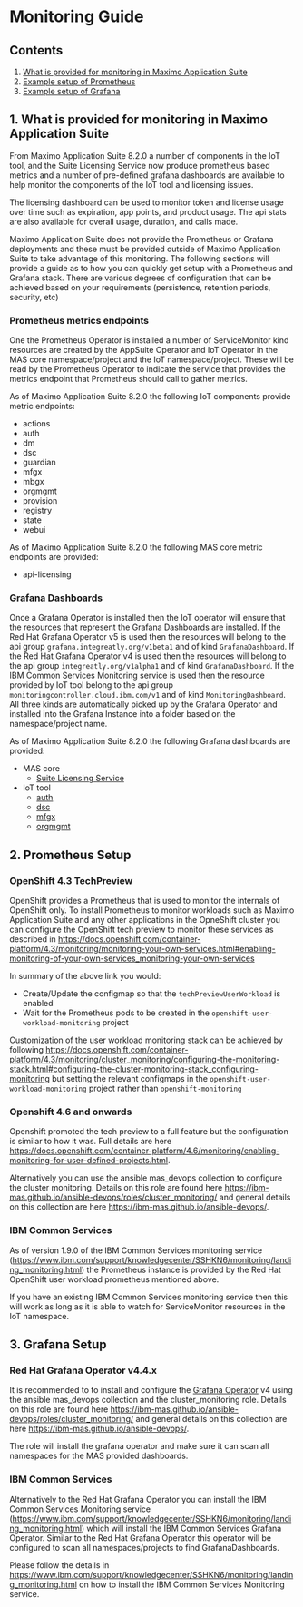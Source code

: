 # Monitoring Guide

## Contents
1. [What is provided for monitoring in Maximo Application Suite](#1-what-is-provided-for-monitoring-in-maximo-application-suite)
2. [Example setup of Prometheus](#2-prometheus-setup)
3. [Example setup of Grafana](#3-grafana-setup)

## 1. What is provided for monitoring in Maximo Application Suite

From Maximo Application Suite 8.2.0 a number of components in the IoT tool, and the Suite Licensing Service now produce prometheus based metrics and a number of pre-defined grafana dashboards are available to help monitor the components of the IoT tool and licensing issues.

The licensing dashboard can be used to monitor token and license usage over time such as expiration, app points, and product usage. The api stats are also available for overall usage, duration, and calls made.

Maximo Application Suite does not provide the Prometheus or Grafana deployments and these must be provided outside of Maximo Application Suite to take advantage of this monitoring. The following sections will provide a guide as to how you can quickly get setup with a Prometheus and Grafana stack. There are various degrees of configuration that can be achieved based on your requirements (persistence, retention periods, security, etc)

### Prometheus metrics endpoints

One the Prometheus Operator is installed a number of ServiceMonitor kind resources are created by the AppSuite Operator and IoT Operator in the MAS core namespace/project and the IoT namespace/project. These will be read by the Prometheus Operator to indicate the service that provides the metrics endpoint that Prometheus should call to gather metrics.

As of Maximo Application Suite 8.2.0 the following IoT components provide metric endpoints:
- actions
- auth
- dm
- dsc
- guardian
- mfgx
- mbgx
- orgmgmt
- provision
- registry
- state
- webui

As of Maximo Application Suite 8.2.0 the following MAS core metric endpoints are provided:
 - api-licensing

### Grafana Dashboards

Once a Grafana Operator is installed then the IoT operator will ensure that the resources that represent the Grafana Dashboards are installed. If the Red Hat Grafana Operator v5 is used then the resources will belong to the api group `grafana.integreatly.org/v1beta1` and of kind `GrafanaDashboard`. If the Red Hat Grafana Operator v4 is used then the resources will belong to the api group `integreatly.org/v1alpha1` and of kind `GrafanaDashboard`. If the IBM Common Services Monitoring service is used then the resource provided by IoT tool belong to the api group `monitoringcontroller.cloud.ibm.com/v1` and of kind `MonitoringDashboard`. All three kinds are automatically picked up by the Grafana Operator and installed into the Grafana Instance into a folder based on the namespace/project name.

As of Maximo Application Suite 8.2.0 the following Grafana dashboards are provided:

- MAS core
  - [Suite Licensing Service](mas-sls-details.md)
- IoT tool
  - [auth](iot-auth-details.md)
  - [dsc](iot-dsc-details.md)
  - [mfgx](iot-mfgx-details.md)
  - [orgmgmt](iot-orgmgmt-details.md)
 
  
## 2. Prometheus Setup

### OpenShift 4.3 TechPreview 

OpenShift provides a Prometheus that is used to monitor the internals of OpenShift only. To install Prometheus to monitor workloads such as Maximo Application Suite and any other applications in the OpneShift cluster you can configure the OpenShift tech preview to monitor these services as described in https://docs.openshift.com/container-platform/4.3/monitoring/monitoring-your-own-services.html#enabling-monitoring-of-your-own-services_monitoring-your-own-services

In summary of the above link you would:

- Create/Update the configmap so that the `techPreviewUserWorkload` is enabled
- Wait for the Prometheus pods to be created in the `openshift-user-workload-monitoring` project

Customization of the user workload monitoring stack can be achieved by following https://docs.openshift.com/container-platform/4.3/monitoring/cluster_monitoring/configuring-the-monitoring-stack.html#configuring-the-cluster-monitoring-stack_configuring-monitoring but setting the relevant configmaps in the `openshift-user-workload-monitoring` project rather than `openshift-monitoring`

### Openshift 4.6 and onwards

Openshift promoted the tech preview to a full feature but the configuration is similar to how it was. Full details are here https://docs.openshift.com/container-platform/4.6/monitoring/enabling-monitoring-for-user-defined-projects.html.

Alternatively you can use the ansible mas_devops collection to configure the cluster monitoring. Details on this role are found here https://ibm-mas.github.io/ansible-devops/roles/cluster_monitoring/ and general details on this collection are here https://ibm-mas.github.io/ansible-devops/.

### IBM Common Services

As of version 1.9.0 of the IBM Common Services monitoring service (https://www.ibm.com/support/knowledgecenter/SSHKN6/monitoring/landing_monitoring.html) the Prometheus instance is provided by the Red Hat OpenShift user workload prometheus mentioned above.

If you have an existing IBM Common Services monitoring service then this will work as long as it is able to watch for ServiceMonitor resources in the IoT namespace.

## 3. Grafana Setup

### Red Hat Grafana Operator v4.4.x

It is recommended to to install and configure the [Grafana Operator](https://operatorhub.io/operator/grafana-operator) v4 using the ansible mas_devops collection and the cluster_monitoring role. Details on this role are found here https://ibm-mas.github.io/ansible-devops/roles/cluster_monitoring/ and general details on this collection are here https://ibm-mas.github.io/ansible-devops/.

The role will install the grafana operator and make sure it can scan all namespaces for the MAS provided dashboards. 


### IBM Common Services

Alternatively to the Red Hat Grafana Operator you can install the IBM Common Services Monitoring service (https://www.ibm.com/support/knowledgecenter/SSHKN6/monitoring/landing_monitoring.html) which will install the IBM Common Services Grafana Operator. Similar to the Red Hat Grafana Operator this operator will be configured to scan all namespaces/projects to find GrafanaDashboards.

Please follow the details in https://www.ibm.com/support/knowledgecenter/SSHKN6/monitoring/landing_monitoring.html on how to install the IBM Common Services Monitoring service.